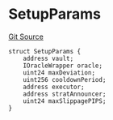 # SetupParams
[Git Source](https://github.com/ArrakisFinance/arrakis-modular/blob/b9ae3a6dd7145e0f69f817dcb31abd79f8e19310/src/structs/SManager.sol)


```solidity
struct SetupParams {
    address vault;
    IOracleWrapper oracle;
    uint24 maxDeviation;
    uint256 cooldownPeriod;
    address executor;
    address stratAnnouncer;
    uint24 maxSlippagePIPS;
}
```

